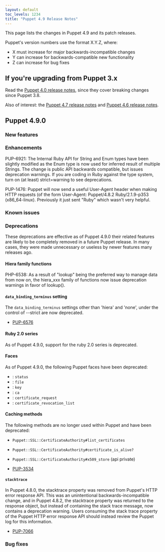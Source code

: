 ```yaml
---
layout: default
toc_levels: 1234
title: "Puppet 4.9 Release Notes"
---
```


This page lists the changes in Puppet 4.9 and its patch releases.

Puppet's version numbers use the format X.Y.Z, where:

* X must increase for major backwards-incompatible changes
* Y can increase for backwards-compatible new functionality
* Z can increase for bug fixes

## If you're upgrading from Puppet 3.x

Read the [Puppet 4.0 release notes](/puppet/4.0/reference/release_notes.html), since they cover breaking changes since Puppet 3.8.

Also of interest: the [Puppet 4.7 release notes](/puppet/4.7/reference/release_notes.html) and [Puppet 4.6 release notes](/puppet/4.6/reference/release_notes.html).

## Puppet 4.9.0

### New features

### Enhancements

PUP-6921: The Internal Ruby API for String and Enum types have been slightly modified as the Enum type is now used for inferred result of multiple Strings. The change is public API backwards compatible, but issues deprecation warnings. If you are coding in Ruby against the type system, turn on (at least) strict=warning to see deprecations.

PUP-1476: Puppet will now send a useful User-Agent header when making HTTP requests (of the form User-Agent: Puppet/4.8.2 Ruby/2.1.9-p353 (x86_64-linux). Previously it just sent "Ruby" which wasn't very helpful.

### Known issues



### Deprecations

These deprecations are effective as of Puppet 4.9.0 their related features are likely to be completely removed in a future Puppet release. In many cases, they were made unnecessary or useless by newer features many releases ago.

#### Hiera family functions

PHP-6538: As a result of "lookup" being the preferred way to manage data from now on, the hiera_xxx family of functions now issue deprecation warnings in favor of lookup().

#### `data_binding_terminus` setting

The `data_binding_terminus` settings other than 'hiera' and 'none', under the control of --strict are now deprecated.

* [PUP-6576]()

#### Ruby 2.0 series

As of Puppet 4.9.0, support for the ruby 2.0 series is deprecated.

#### Faces

As of Puppet 4.9.0, the following Puppet faces have been deprecated:

* [](): `status`
* [](): `file`
* [](): `key`
* [](): `ca`
* [](): `certificate_request`
* [](): `certificate_revocation_list`

#### Caching methods

The following methods are no longer used within Puppet and have been deprecated: 

* `Puppet::SSL::CertificateAuthority#list_certificates `
* `Puppet::SSL::CertificateAuthority#certificate_is_alive? `
* `Puppet::SSL::CertificateAuthority#x509_store` (api private) 

* [PUP-3534]()

#### `stacktrace` 

In Puppet 4.8.0, the stacktrace property was removed from Puppet's HTTP error response API. This was an unintentional backwards-incompatible change, and in Puppet 4.8.2, the stacktrace property was returned to the response object, but instead of containing the stack trace message, now contains a deprecation warning. Users consuming the stack trace property of the Puppet HTTP error response API should instead review the Puppet log for this information.

* [PUP-7066]()


### Bug fixes
